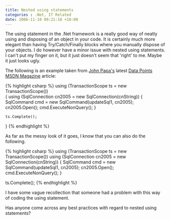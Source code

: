 ```yaml
---
title: Nested using statements
categories : .Net, IT Related
date: 2006-11-10 09:21:18 +10:00
---
```


The using statement in the .Net framework is a really good way of neatly using and disposing of an object in your code. It is certainly much more elegant than having Try/Catch/Finally blocks where you manually dispose of your objects. I do however have a minor issue with nested using statements. I can't put my finger on it, but it just doesn't seem that 'right' to me. Maybe it just looks ugly.

The following is an example taken from [John Papa's][0] latest [Data Points][1] [MSDN Magazine][2] article:

<!--more-->

{% highlight csharp %}
using (TransactionScope ts = new TransactionScope())    
{
    using (SqlConnection cn2005 = new SqlConnection(cnString))
    {
        SqlCommand cmd = new SqlCommand(updateSql1, cn2005);
        cn2005.Open();
        cmd.ExecuteNonQuery();
    }
    
    ts.Complete();
}
{% endhighlight %}

As far as the messy look of it goes, I know that you can also do the following.

{% highlight csharp %}
using (TransactionScope ts = new TransactionScope())
using (SqlConnection cn2005 = new SqlConnection(cnString))
{
    SqlCommand cmd = new SqlCommand(updateSql1, cn2005);
    cn2005.Open();
    cmd.ExecuteNonQuery();
}
    
ts.Complete();
{% endhighlight %}

I have some vague recollection that someone had a problem with this way of coding the using statement.

Has anyone come across any best practices with regard to nested using statements?

[0]: http://codebetter.com/blogs/john.papa/archive/2006/10/15/System.Transactions-Revisited-2-Years-Later.aspx
[1]: http://msdn.microsoft.com/msdnmag/issues/06/11/DataPoints/default.aspx
[2]: https://msdn.microsoft.com/en-us/magazine/
